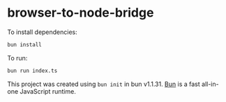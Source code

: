 # browser-to-node-bridge

To install dependencies:

```bash
bun install
```

To run:

```bash
bun run index.ts
```

This project was created using `bun init` in bun v1.1.31. [Bun](https://bun.sh) is a fast all-in-one JavaScript runtime.
